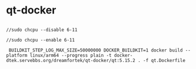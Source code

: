 # qt-docker

## 

` //sudo chcpu --disable 6-11 `

` //sudo chcpu --enable 6-11 `

` BUILDKIT_STEP_LOG_MAX_SIZE=50000000 DOCKER_BUILDKIT=1 docker build --platform linux/arm64 --progress plain -t docker-dtek.servebbs.org/dreamfortek/qt-docker/qt:5.15.2 . -f qt.Dockerfile`